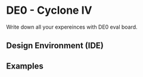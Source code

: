 # DE0 - Cyclone IV

Write down all your expereinces with DE0 eval board.

## Design Environment (IDE)

## Examples

